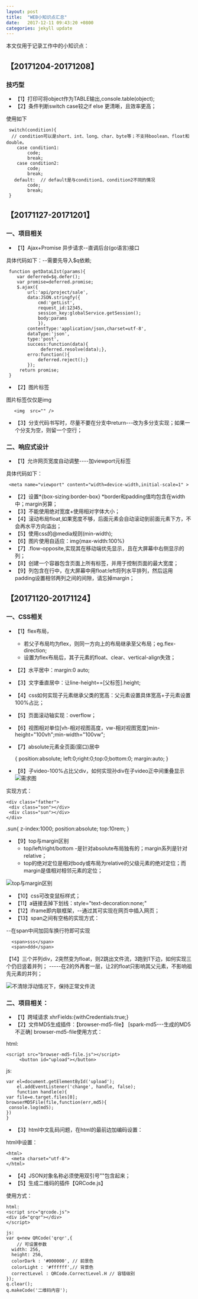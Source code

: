 ```yaml
---
layout: post
title:  "WEB小知识点汇总"
date:   2017-12-11 09:43:20 +0800
categories: jekyll update
---
```

本文仅用于记录工作中的小知识点：

## 【20171204-20171208】

### 技巧型
* 【1】打印可将object作为TABLE输出,console.table(object);
* 【2】条件判断switch case较之if else 更清晰，且效率更高；

使用如下

     switch(condition){
      // condition可以是short、int、long、char、byte等；不支持boolean、float和double。
        case condition1:
            code;
            break;
        case condition2:
            code;
            break;
       default:  // default是与condition1、condition2不同的情况
            code; 
            break;     
     }


## 【20171127-20171201】

### 一、项目相关

* 【1】Ajax+Promise 异步请求--直调后台(go语言)接口

具体代码如下：--需要先导入$q依赖;

     function getDataLIst(params){
        var deferred=$q.defer();
        var promise=deferred.promise;
        $.ajax({
            url:'api/project/sale',
            data:JSON.stringfy({
                cmd:'getList',
                request_id:12345,
                session_key:globalService.getSession();
                body:params
                }),
            contentType:'application/json,charset=utf-8',
            dataType:'json',
            type:'post',
            success:function(data){
                 deferred.resolve(data);},
            erro:function(){
                deferred.reject();}
            });
         return promise;
     }

* 【2】图片标签 
  
图片标签仅仅是img

       <img  src="" />

* 【3】分支代码书写时，尽量不要在分支中return---改为多分支实现；如果一个分支为空，则留一个空行；

### 二、响应式设计

* 【1】允许网页宽度自动调整----加viewport元标签
   
具体代码如下：

     <meta name="viewport" content="width=device-width,initial-scale=1" >

* 【2】设置*{box-sizing:border-box}
     *border和padding值均包含在width中；margin另算；
* 【3】不能使用绝对宽度+使用相对字体大小；
* 【4】滚动布局float,如果宽度不够，后面元素会自动滚动到前面元素下方，不会再水平方向溢出；
* 【5】使用css的@media规则(min-width);
* 【6】图片使用自适应：img{max-width:100%}
* 【7】.flow-opposite,实现其在移动端优先显示，且在大屏幕中右侧显示的列；
* 【8】创建一个容器包含页面上所有标签，并用于控制页面的最大宽度；
* 【9】列包含在行中，在大屏幕中用float:left将列水平排列，然后运用padding设置相邻两列之间的间隙，请忘掉margin；

## 【20171120-20171124】

### 一、CSS相关
* 【1】flex布局，
   *  若父子布局均为flex，则同一方向上的布局继承至父布局；eg.flex-direction;
   *  设置为flex布局后，其子元素的float、clear、vertical-align失效；
* 【2】水平居中：margin:0 auto;
* 【3】文字垂直居中：让line-height==[父标签].height;
* 【4】css如何实现子元素继承父类的宽高：父元素设置具体宽高+子元素设置100%占比；
* 【5】页面滚动轴实现：overflow；
* 【6】视图相对单位[vh-相对视图高度，vw-相对视图宽度]min-height="100vh";min-width="100vw";
* 【7】absolute元素全页面(窗口)居中

     {
         position:absolute;
         left:0;right:0;top:0;bottom:0;
         margin:auto;
     }
* 【8】子video-100%占比父div，如何实现孙div在子video正中间重叠显示
![需求图](https://raw.githubusercontent.com/pingping1122/pingping1122.github.io/master/images/work_web_summary/孙div在子Video正中显示.png)

实现方式：

    <div class="father">
     <div class="son"></div>
     <div class="sun"></div>
    </div>

.sun{
    z-index:1000;
    position:absolute;
    top:10rem;
}

* 【9】top与margin区别
   * top/left/right/bottom -是针对absolute布局独有的；margin系列是针对relative；
   * top的绝对定位是相对body或布局为relative的父级元素的绝对定位；而margin是值相对相邻元素的定位；

![top与margin区别](https://raw.githubusercontent.com/pingping1122/pingping1122.github.io/master/images/work_web_summary/top-vs-margin.png)

* 【10】css可改变鼠标样式；
* 【11】a链接去掉下划线：style="text-decoration:none;"
* 【12】iframe即内联框架，--通过其可实现在网页中插入网页；
* 【13】span之间有空格的实现方式：
    
--在span中间加回车换行符即可实现

      <span>sss</span>
      <span>ddd</span>

【14】三个并列div，2突然变为float，则2跳出文件流，3跑到1下边，如何实现三个仍旧竖着并列；
-----在2的外再套一层，让2的float只影响其父元素，不影响祖先元素的并列；

![不清除浮动情况下，保持正常文件流](https://raw.githubusercontent.com/pingping1122/pingping1122.github.io/master/images/work_web_summary/不清除浮动情况下，保持正常文件流.png)


### 二、项目相关：

* 【1】跨域请求 xhrFields:{withCredentials:true;}
* 【2】文件MD5生成插件：【browser-md5-file】     [spark-md5---生成的MD5不正确]
   browser-md5-file使用方式：

html:

    <script src="browser-md5-file.js"></script>
         <button id="upload"></button>

js:

    var el=document.getElementById('upload');
        el.addEventListener('change', handle, false);
        function handle(e){
    var file=e.target.files[0];
    browserMD5File(file,function(err,md5){
     console.log(md5);
    })
    }

* 【3】html中文乱码问题，在html的最前边加编码设置：

html中设置：

    <html>
      <meta charset="utf-8">
    </html>

* 【4】JSON对象名称必须使用双引号""包含起来；
* 【5】生成二维码的插件【QRCode.js】

使用方式：

    html:
    <script src="qrcode.js">
    <div id="qrqr"></div>
    </script>

    js:
    var q=new QRCode('qrqr',{
        // 可设置参数
      width: 256,
      height: 256,
      colorDark : '#000000', // 前景色
      colorLight : '#ffffff',// 背景色
      correctLevel : QRCode.CorrectLevel.H // 容错级别
    });
    q.clear();
    q.makeCode('二维码内容');
